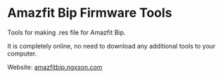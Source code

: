 # Amazfit Bip Firmware Tools

Tools for making .res file for Amazfit Bip.

It is completely online, no need to download any additional tools to your computer.

Website: [amazfitbip.ngxson.com](https://amazfitbip.ngxson.com)


